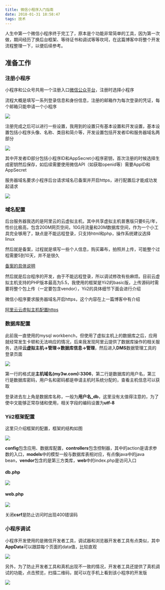 ```yaml
---
title: 微信小程序入门指南
date: 2018-01-31 18:58:47
tags: 技术
---
```


人生中第一个微信小程序终于完工了，原本是个功能非常简单的工具，因为第一次做，期间经历了换后台框架、等待证书和调试等等坎坷，在这篇博客中将整个开发流程整理一下，以便后续参考。

## 准备工作

### 注册小程序

小程序和公众号共用一个注册入口[微信公众平台](https://mp.weixin.qq.com/)，注册时选择小程序

<!--more-->

流程大概是填写一系列登录信息和身份信息，注册的邮箱作为每次登录的凭证，每个邮箱只能申请一个小程序

![](https://podcast.webview.tech/lolilukia/20200220qZ5qxQ.png)

注册完成之后可以进行一些设置，我用到的设置只有基本设置和开发设置，基本设置包括小程序头像、名称、类目和简介等，开发设置包括开发者ID和服务器域名两部分

![](https://podcast.webview.tech/lolilukia/20200220v258Ef.png)

其中开发者ID部分包括小程序ID和AppSecret小程序密钥，首次注册的时候选择生成密钥然后保存，如后续需要使用微信API（如获取openid等）需要AppID和AppSecret

服务器域名要求小程序后台请求域名已备案并开启https，进行配置后才能成功发起请求

![](https://podcast.webview.tech/lolilukia/20200220tQqeX8.png)

### 域名配置

后台服务器我选的是阿里云的云虚拟主机，其中共享虚拟主机普惠版只要6元/年，性价比极高，包含200M网页空间，10G月流量和20M数据库空间，作为一个小工具完全够用了，缺点是不能远程登录，只支持html和php，操作系统建议选择linux

然后就是备案，过程就是填写一些个人信息，购买幕布，拍照并上传，可能整个过程需要5到10天，并不是很久

[备案的具体说明](https://help.aliyun.com/knowledge_detail/36895.html?spm=5176.200021.n2.19.uYQ0So)

然后就是后台程序的开发，由于不能远程登录，所以调试修改有些麻烦。目前云虚拟主机支持的PHP版本最高为5.5，我使用的框架是Yii2的basic版，上传源码时需要将整个包上传（一定要包含vendor），Yii2的具体细节下面会进行介绍

微信小程序要求服务器域名开启https，这个内容在上一篇博客中有介绍

[阿里云云虚拟主机配置https](http://lolilukia.com/2018/01/24/%E9%98%BF%E9%87%8C%E4%BA%91%E4%BA%91%E8%99%9A%E6%8B%9F%E4%B8%BB%E6%9C%BA%E9%85%8D%E7%BD%AEhttps/)

### 数据库配置

此前我一直使用的mysql workbench，但使用了虚拟主机上的数据库之后，应用就经常发生卡顿和无法响应的情况，后来我发现阿里云提供了数据库操作的相关服务，选择**云虚拟主机->管理->数据库信息->管理**，然后进入**DMS**数据管理工具的登录页面

![](https://podcast.webview.tech/lolilukia/20200220brq2ni.png)

第一行的格式是**主机域名(my3w.com):3306**，第二行是数据库的用户名，第三行是数据库密码，用户名和密码都是申请主机时系统分配的，查看主机信息可以获取

登录进去左上角是数据库名称，一般为**用户名_db**，这里没有太值得注意的，为了使中文能够正常存储和使用，相关字段的编码设置为**utf-8**

### Yii2框架配置

这里只介绍框架的配置，框架的结构如图

![](https://podcast.webview.tech/lolilukia/20200220D4MClH.png)

**config**包含应用、数据库配置，**controllers**包含控制器，其中的action是请求参数的入口，**models**中的模型一般与数据库表相对应，有点像java中的java bean，**vendor**包含的是第三方类库，**web**中的index.php是访问入口

#### db.php

![](https://podcast.webview.tech/lolilukia/20200220OF1Rcp.png)

#### web.php

![](https://podcast.webview.tech/lolilukia/20200220SJVME1.png)

关闭**csrf**是防止访问时出现400错误码

### 小程序调试

小程序开发使用的是微信开发者工具，调试器和浏览器开发者工具有点类似，其中**AppData**可以跟踪每个页面的data值，比较直观

![](https://podcast.webview.tech/lolilukia/20200220ijnZt1.png)

另外，为了防止开发者工具和真机出现不一致的情况，开发者工具还提供了真机调试的功能，点击预览，扫描二维码，就可以在手机上看到该小程序的开发版

![](https://podcast.webview.tech/lolilukia/20200220f3Odw1.png)





